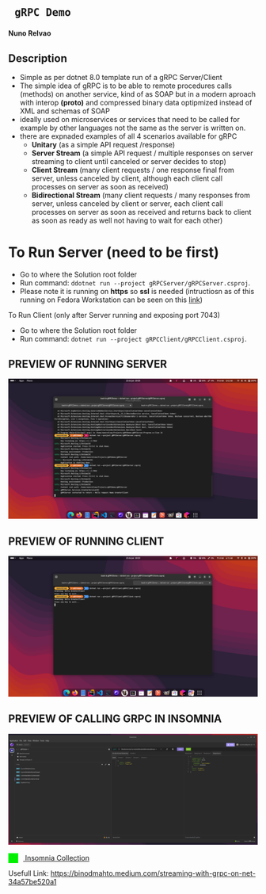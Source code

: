 ## <pre> gRPC Demo</pre>

####  Nuno Relvao

## Description
- Simple as per dotnet 8.0 template run of a gRPC Server/Client
- The simple idea of gRPC is to be able to remote procedures calls (methods) on another service, kind of as SOAP but in a modern aproach with interop **(proto)** and compressed binary data optipmized instead of XML and schemas of SOAP
- ideally used on microservices or services that need to be called for example by other languages not the same as the server is written on.
- there are expnaded examples of all 4 scenarios available for gRPC 
    - **Unitary** (as a simple API request /response)
    - **Server Stream** (a simple API request / multiple responses on server streaming to client until canceled or server decides to stop)
    - **Client Stream** (many client requests / one response final from server, unless canceled by client, although each client call processes on server as soon as received)
    - **Bidirectional Stream** (many client requests / many responses from server, unless canceled by client or server, each client call processes on server as soon as received and returns back to client as soon as ready as well not having to wait for each other)

# To Run Server (need to be first)
 - Go to where the Solution root folder
 - Run command:  ``` ddotnet run --project gRPCServer/gRPCServer.csproj ```.
 - Please note it is running on **https** so **ssl** is needed (intructiosn as of this running on Fedora Workstation can be seen on this [link](https://fedoramagazine.org/set-up-a-net-development-environment/))

 To Run Client (only after Server running and exposing port 7043)
 - Go to where the Solution root folder
 - Run command:  ``` dotnet run --project gRPCClient/gRPCClient.csproj ```.

## PREVIEW OF RUNNING SERVER

![Server](./resources/Server.png)

## PREVIEW OF RUNNING CLIENT

![Server](./resources/Client.png)

## PREVIEW OF CALLING GRPC IN INSOMNIA

![Insomnia](./resources/Insomnia.png)


[<img src="./resources/javascript-svgrepo-com.svg" width="20" class="filter-svg"/> Insomnia Collection](./resources/Insomnia_2025-01-24.json)

Usefull Link: https://binodmahto.medium.com/streaming-with-grpc-on-net-34a57be520a1

<style>
.filter-svg {
    filter : invert(48%) sepia(79%) saturate(2476%) hue-rotate(86deg) brightness(118%) contrast(119%);
    margin: 0px 10px -5px 0;
}

</style>